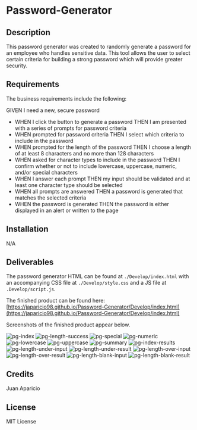 # Password-Generator


## Description

This password generator was created to randomly generate a password for an employee who handles sensitive data. This tool allows the user to select certain criteria for building a strong password which will provide greater security. 


## Requirements

The business requirements include the following:

GIVEN I need a new, secure password
- WHEN I click the button to generate a password THEN I am presented with a series of prompts for password criteria
- WHEN prompted for password criteria THEN I select which criteria to include in the password
- WHEN prompted for the length of the password THEN I choose a length of at least 8 characters and no more than 128 characters
- WHEN asked for character types to include in the password THEN I confirm whether or not to include lowercase, uppercase, numeric, and/or special characters
- WHEN I answer each prompt THEN my input should be validated and at least one character type should be selected
- WHEN all prompts are answered THEN a password is generated that matches the selected criteria
- WHEN the password is generated THEN the password is either displayed in an alert or written to the page


## Installation

N/A


## Deliverables

The password generator HTML can be found at ```./Develop/index.html``` with an accompanying CSS file at ```./Develop/style.css``` and a JS file at ```.Develop/script.js```.

The finished product can be found here: [https://japaricio98.github.io/Password-Generator/Develop/index.html](https://japaricio98.github.io/Password-Generator/Develop/index.html)

Screenshots of the finished product appear below.

![pg-index](Develop/images/pg-index.png)
![pg-length-success](Develop/images/pg-length-success.png)
![pg-special](Develop/images/pg-special.png)
![pg-numeric](Develop/images/pg-numeric.png)
![pg-lowercase](Develop/images/pg-lowercase.png)
![pg-uppercase](Develop/images/pg-uppercase.png)
![pg-summary](Develop/images/pg-summary.png)
![pg-index-results](Develop/images/pg-index-results.png)
![pg-length-under-input](Develop/images/pg-length-under-input.png)
![pg-length-under-result](Develop/images/pg-length-under-result.png)
![pg-length-over-input](Develop/images/pg-length-over-input.png)
![pg-length-over-result](Develop/images/pg-length-over-result.png)
![pg-length-blank-input](Develop/images/pg-length-blank-input.png)
![pg-length-blank-result](Develop/images/pg-length-blank-result.png)


## Credits

Juan Aparicio


## License 

MIT License
